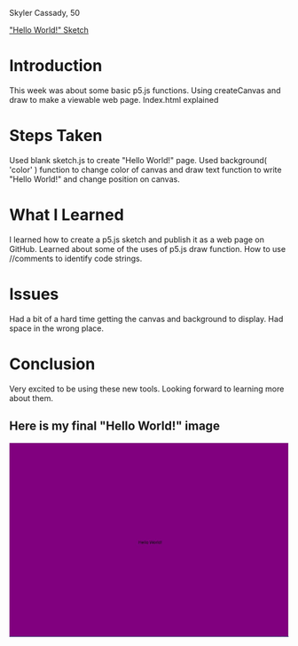 Skyler Cassady, 50

["Hello World!" Sketch](https://cassadys.github.io/120-work/hw-3/)

# Introduction
This week was about some basic p5.js functions.  Using createCanvas and draw to make a viewable web page.  Index.html explained

# Steps Taken
Used blank sketch.js to create "Hello World!" page.  Used background( 'color' ) function to change color of canvas and draw text function to write "Hello World!" and change position on canvas.

# What I Learned
I learned how to create a p5.js sketch and publish it as a web page on GitHub.  Learned about some of the uses of p5.js draw function.  How to use //comments to identify code strings.

# Issues
Had a bit of a hard time getting the canvas and background to display.  Had space in the wrong place.

# Conclusion
Very excited to be using these new tools.  Looking forward to learning more about them.

## Here is my final "Hello World!" image

![final hw-3 sketch](imgs/hw-3.JPG)

